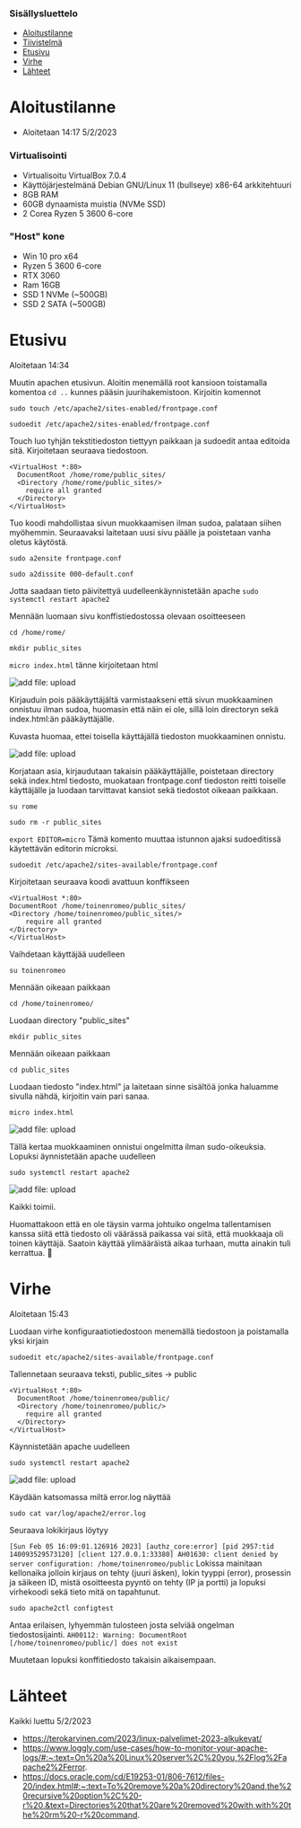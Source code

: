 ### Sisällysluettelo

- [Aloitustilanne](#Aloitustilanne)
- [Tiivistelmä](#Tiivistelmä)
- [Etusivu](#etusivu)
- [Virhe](#virhe)
- [Lähteet](#lähteet)




# Aloitustilanne

- Aloitetaan 14:17 5/2/2023

### Virtualisointi
- Virtualisoitu VirtualBox 7.0.4
- Käyttöjärjestelmänä Debian GNU/Linux 11 (bullseye) x86-64 arkkitehtuuri 
- 8GB RAM
- 60GB dynaamista muistia (NVMe SSD)
- 2 Corea Ryzen 5 3600 6-core

### "Host" kone
- Win 10 pro x64
- Ryzen 5 3600 6-core
- RTX 3060
- Ram 16GB
- SSD 1 NVMe (~500GB)
- SSD 2 SATA (~500GB)



# Etusivu 

Aloitetaan 14:34

Muutin apachen etusivun. Aloitin menemällä root kansioon toistamalla komentoa ```cd ..``` kunnes pääsin juurihakemistoon. Kirjoitin komennot

    sudo touch /etc/apache2/sites-enabled/frontpage.conf
    
    sudoedit /etc/apache2/sites-enabled/frontpage.conf

Touch luo tyhjän tekstitiedoston tiettyyn paikkaan ja sudoedit antaa editoida sitä. Kirjoitetaan seuraava tiedostoon.

    <VirtualHost *:80>
	  DocumentRoot /home/rome/public_sites/
	  <Directory /home/rome/public_sites/>
		require all granted
	  </Directory>
    </VirtualHost>

Tuo koodi mahdollistaa sivun muokkaamisen ilman sudoa, palataan siihen myöhemmin. Seuraavaksi laitetaan uusi sivu päälle ja poistetaan vanha oletus käytöstä.

    sudo a2ensite frontpage.conf
    
    sudo a2dissite 000-default.conf
    
Jotta saadaan tieto päivitettyä uudelleenkäynnistetään apache ```sudo systemctl restart apache2``` 

Mennään luomaan sivu konffistiedostossa olevaan osoitteeseen 

    cd /home/rome/ 
    
    mkdir public_sites
    
```micro index.html``` tänne kirjoitetaan html  

![add file: upload](V3Kuvat2/v3t2k1.jpg)


Kirjauduin pois pääkäyttäjältä varmistaakseni että sivun muokkaaminen onnistuu ilman sudoa, huomasin että näin ei ole, sillä loin directoryn sekä index.html:än pääkäyttäjälle. 

Kuvasta huomaa, ettei toisella käyttäjällä tiedoston muokkaaminen onnistu.

![add file: upload](V3Kuvat2/v3t2k2.jpg)


Korjataan asia, kirjaudutaan takaisin pääkäyttäjälle, poistetaan directory sekä index.html tiedosto, muokataan frontpage.conf tiedoston reitti toiselle käyttäjälle ja luodaan tarvittavat kansiot sekä tiedostot oikeaan paikkaan.

    su rome
    
    sudo rm -r public_sites
    
```export EDITOR=micro``` Tämä komento muuttaa istunnon ajaksi sudoeditissä käytettävän editorin microksi. 

    sudoedit /etc/apache2/sites-available/frontpage.conf
    
    
Kirjoitetaan seuraava koodi avattuun konffikseen

    <VirtualHost *:80>
  	DocumentRoot /home/toinenromeo/public_sites/
  	<Directory /home/toinenromeo/public_sites/>
		require all granted
  	</Directory>
    </VirtualHost>

Vaihdetaan käyttäjää uudelleen
  
    su toinenromeo
    
Mennään oikeaan paikkaan
    
    cd /home/toinenromeo/
    
Luodaan directory "public_sites"
    
    mkdir public_sites
    
Mennään oikeaan paikkaan
    
    cd public_sites
    
Luodaan tiedosto "index.html" ja laitetaan sinne sisältöä jonka haluamme sivulla nähdä, kirjoitin vain pari sanaa.
    
    micro index.html
    
![add file: upload](V3Kuvat2/v3t2k3.jpg)
    

Tällä kertaa muokkaaminen onnistui ongelmitta ilman sudo-oikeuksia. Lopuksi äynnistetään apache uudelleen 
  
    sudo systemctl restart apache2
        
![add file: upload](V3Kuvat2/v3t2k4.jpg)

Kaikki toimii.

Huomattakoon että en ole täysin varma johtuiko ongelma tallentamisen kanssa siitä että tiedosto oli väärässä paikassa vai siitä, että muokkaaja oli toinen käyttäjä. Saatoin käyttää ylimääräistä aikaa turhaan, mutta ainakin tuli kerrattua. 🙂



# Virhe

Aloitetaan 15:43

Luodaan virhe konfiguraatiotiedostoon menemällä tiedostoon ja poistamalla yksi kirjain

    sudoedit etc/apache2/sites-available/frontpage.conf

Tallennetaan seuraava teksti, public_sites -> public

    <VirtualHost *:80>
	  DocumentRoot /home/toinenromeo/public/
	  <Directory /home/toinenromeo/public/>
		require all granted
	  </Directory>
    </VirtualHost>

Käynnistetään apache uudelleen

    sudo systemctl restart apache2

![add file: upload](V3Kuvat2/v3t2k5.jpg)

Käydään katsomassa miltä error.log näyttää

    sudo cat var/log/apache2/error.log

Seuraava lokikirjaus löytyy

```[Sun Feb 05 16:09:01.126916 2023] [authz_core:error] [pid 2957:tid 140093529573120] [client 127.0.0.1:33380] AH01630: client denied by server configuration: /home/toinenromeo/public``` Lokissa mainitaan kellonaika jolloin kirjaus on tehty (juuri äsken), lokin tyyppi (error), prosessin ja säikeen ID, mistä osoitteesta pyyntö on tehty (IP ja portti) ja lopuksi virhekoodi sekä tieto mitä on tapahtunut. 

    sudo apache2ctl configtest
    
Antaa erilaisen, lyhyemmän tulosteen josta selviää ongelman tiedostosijainti. ```AH00112: Warning: DocumentRoot [/home/toinenromeo/public/] does not exist```

Muutetaan lopuksi konffitiedosto takaisin aikaisempaan.





# Lähteet

Kaikki luettu 5/2/2023
- https://terokarvinen.com/2023/linux-palvelimet-2023-alkukevat/
- https://www.loggly.com/use-cases/how-to-monitor-your-apache-logs/#:~:text=On%20a%20Linux%20server%2C%20you,%2Flog%2Fapache2%2Ferror. 
- https://docs.oracle.com/cd/E19253-01/806-7612/files-20/index.html#:~:text=To%20remove%20a%20directory%20and,the%20recursive%20option%2C%20-r%20.&text=Directories%20that%20are%20removed%20with,with%20the%20rm%20-r%20command.
